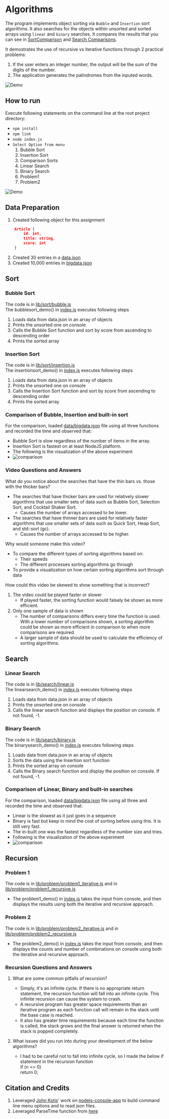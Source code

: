 # Algorithms

The program implements object sorting via `Bubble` and `Insertion` sort algorithms. It  also searches for the objects within unsorted and sorted arrays using `linear` and `binary` searches. It compares the results that you can see in [SortComparison](data/sortcomparison.png) and [Search Comparisons](data/searchcomparison.png).

It demostrates the use of recursive vs iterative functions through 2 practical problems:
1. If the user enters an integer number, the output will be the sum of the digits of the number.
2. The application generates the palindromes from the inputed words. 

![Demo](data/demo.gif)  

## How to run

Execute following statements on the command line at the root project directory:

- `npm install`
- `npm link`
- `node index.js`  
- `Select Option from menu`  
	1. Bubble Sort   
	2. Insertion Sort   
	3. Comparison Sorts  
	4. Linear Search  
	5. Binary Search  
	6. Problem1  
	7. Problem2  

![Demo](data/demo.gif)  

## Data Preparation 
1.	Created following object for this assignment  
``` json 
    Article { 
        id: int, 
        title: string, 
        score: int
    }
```
2.	Created 30 entries in a [data.json](data/data.json) 
3.	Created 10,000 entries in [bigdata.json](data/bigdata.json) 

##	Sort 

### Bubble Sort
The code is in [lib/sort/bubble.js](lib/sort/bubble.js)  
The bubblesort_demo() in [index.js](index.js) executes following steps

1.	Loads data from data.json in an array of objects
2.  Prints the unsorted one on console
3.	Calls the Bubble Sort function and sort by score from ascending to descending order
4.	Prints the sorted array

### Insertion Sort
The code is in [lib/sort/insertion.js](lib/sort/insertion.js)  
The insertionsort_demo() in [index.js](index.js) executes following steps

1.	Loads data from data.json  in an array of objects
2.  Prints the unsorted one on console
3.	Calls the Insertion Sort function and sort by score from ascending to descending order
4.	Prints the sorted array

### Comparison of Bubble, Insertion and built-in sort

For the comparison, loaded [data/bigdata.json](data/bigdata.json) file using all three functions and recorded the time and observed that:
- Bubble Sort is slow regardless of the number of items in the array.
- Insertion Sort is fastest on at least NodeJS platform.  
- The following is the visualization of the above experiment   
- ![comparison](data/sortcomparison.png)

### Video Questions and Answers

What do you notice about the searches that have the thin bars vs. those with the thicker bars?
- The searches that have thicker bars are used for relatively slower algorithms that use smaller sets of data such as Bubble Sort, Selection Sort, and Cocktail Shaker Sort.
	- Causes the number of arrays accessed to be lower.
- The searches that have thinner bars are used for relatively faster algorithms that use smaller sets of data such as Quick Sort, Heap Sort, and std::sort (gc).
	- Causes the number of arrays accessed to be higher.

Why would someone make this video?
- To compare the different types of sorting algorithms based on:
	- Their speeds
	- The different processes sorting algorithms go through
- To provide a visualization on how certain sorting algorithms sort through data

How could this video be skewed to show something that is incorrect?
1. The video could be played faster or slower
	- If played faster, the sorting function would falsely be shown as more efficient.
2. Only one sample of data is shown
	- The number of comparisons differs every time the function is used. With a lower number of comparisons shown, a sorting algorithm could be shown as more efficient in
	comparison to when more comparisons are required.
	- A larger sample of data should be used to calculate the efficiency of sorting algorithms.


## Search

### Linear Search
The code is in [lib/search/linear.js](lib/search/linear.js)  
The linearsearch_demo() in [index.js](index.js) executes following steps  

1.	Loads data from data.json in an array of objects
2.	Prints the unsorted one on console
3.	Calls the linear search function and displays the position on console. If not found, -1.

### Binary Search
The code is in [lib/search/binary.js](lib/search/binary.js)  
The binarysearch_demo() in [index.js](index.js) executes following steps  

1.	Loads data from data.json in an array of objects
2.  Sorts the data using the Insertion sort function
3.	Prints the sorted array on console
4.	Calls the Binary search function and display the position on console. If not found, -1.

### Comparison of Linear, Binary and built-in searches

For the comparison, loaded [data/bigdata.json](data/bigdata.json) file using all three and recorded the time and observed that:
- Linear is the slowest as it just goes in a sequence 
- Binary is fast but keep in mind the cost of sorting before using this. It is still very fast.
- The in-built one was the fastest regardless of the number size and tries. 
- Following is the visualization of the above experiment   
- ![comparison](data/searchcomparison.png)


## Recursion

### Problem 1
The code is in [lib/problem/problem1_iterative.js](lib/problem/problem1_iterative.js) and in [lib/problem/problem1_recursive.js](lib/problem/problem1_recursive.js)

- The problem1_demo() in [index.js](index.js) takes the input from console, and then displays the results using both the iterative and recursive approach.
 
### Problem 2
The code is in [lib/problem/problem2_iterative.js](lib/problem/problem2_iterative.js) and in [lib/problem/problem2_recursive.js](lib/problem/problem2_recursive.js)

- The problem2_demo() in [index.js](index.js) takes the input from console, and then displays the counts and number of combinations on console using both the iterative and recursive approach.  
 
### Recursion Questions and Answers
1. What are some common pitfalls of recursion?   
    - Simply, it's an infinite cycle. If there is no appropriate return statement, the recursion function will fall into an infinite cycle. This infinite recursion can cause
    the system to crash.  
    - A recursive program has greater space requirements than an iterative program 
    as each function call will remain in the stack until the base case is reached.  
    - It also has greater time requirements because each time the function is called, 
    the stack grows and the final answer is returned when the stack is popped completely.  
    
2. What issues did you run into during your development of the below algorithms?  
    - I had to be careful not to fall into infinite cycle, so I made the below if statement in the recursion function  
        if (n == 0)  
            return 0;
 
## Citation and Credits

1. Leveraged [John Kotis](https://github.com/johnkottis)' work on [nodejs-console-app](https://github.com/johnkottis/nodejs-console-app) to build command line menu options and to read json files.
2. Leveraged ParseTime function from [here](https://npmdoc.github.io/node-npmdoc-tcp-ping/build/apidoc.html)
